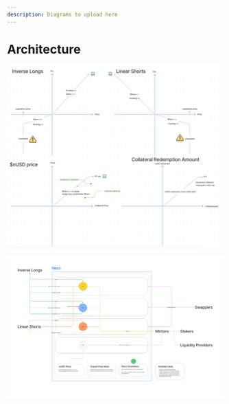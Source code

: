 ```yaml
---
description: Diagrams to upload here
---
```


# Architecture

![](<.gitbook/assets/Screenshot 2021-05-18 at 16.50.24.png>)

![](<.gitbook/assets/protocol diagram.jpg>)
